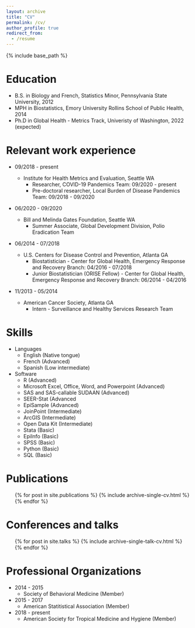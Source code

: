 ```yaml
---
layout: archive
title: "CV"
permalink: /cv/
author_profile: true
redirect_from:
  - /resume
---
```


{% include base_path %}

Education
======
* B.S. in Biology and French, Statistics Minor, Pennsylvania State University, 2012
* MPH in Biostatistics, Emory University Rollins School of Public Health, 2014
* Ph.D in Global Health - Metrics Track, Univeristy of Washington, 2022 (expected)

Relevant work experience
======
* 09/2018 - present
  * Institute for Health Metrics and Evaluation, Seattle WA
    * Researcher, COVID-19 Pandemics Team: 09/2020 - present
    * Pre-doctoral researcher, Local Burden of Disease Pandemics Team: 09/2018 - 09/2020

* 06/2020 - 09/2020
  * Bill and Melinda Gates Foundation, Seattle WA
    * Summer Associate, Global Development Division, Polio Eradication Team

* 06/2014 - 07/2018
  * U.S. Centers for Disease Control and Prevention, Atlanta GA
    * Biostatistician - Center for Global Health, Emergency Response and Recovery Branch: 04/2016 - 07/2018
    * Junior Biostatistician (ORISE Fellow) - Center for Global Health, Emergency Response and Recovery Branch: 06/2014 - 04/2016
* 11/2013 - 05/2014
  * American Cancer Society, Atlanta GA
    * Intern - Surveillance and Healthy Services Research Team

Skills
======
* Languages
  * English (Native tongue)
  * French (Advanced)
  * Spanish (Low intermediate)
* Software
  * R (Advanced)
  * Microsoft Excel, Office, Word, and Powerpoint (Advanced)
  * SAS and SAS-callable SUDAAN (Advanced)
  * SEER-Stat (Advanced
  * EpiSample (Advanced)
  * JoinPoint (Intermediate)
  * ArcGIS (Intermediate)
  * Open Data Kit (Intermediate)
  * Stata (Basic)
  * EpiInfo (Basic)
  * SPSS (Basic)
  * Python (Basic)
  * SQL (Basic)

Publications
======
  <ul>{% for post in site.publications %}
    {% include archive-single-cv.html %}
  {% endfor %}</ul>
  
Conferences and talks
======
  <ul>{% for post in site.talks %}
    {% include archive-single-talk-cv.html %}
  {% endfor %}</ul>
  
Professional Organizations
======
* 2014 - 2015
  * Society of Behavioral Medicine (Member)
* 2015 - 2017
  * American Statitistical Association (Member)
* 2018 - present
  * American Society for Tropical Medicine and Hygiene (Member)
